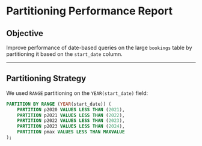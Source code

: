 # Partitioning Performance Report

## Objective

Improve performance of date-based queries on the large `bookings` table by partitioning it based on the `start_date` column.

---

## Partitioning Strategy

We used `RANGE` partitioning on the `YEAR(start_date)` field:

```sql
PARTITION BY RANGE (YEAR(start_date)) (
    PARTITION p2020 VALUES LESS THAN (2021),
    PARTITION p2021 VALUES LESS THAN (2022),
    PARTITION p2022 VALUES LESS THAN (2023),
    PARTITION p2023 VALUES LESS THAN (2024),
    PARTITION pmax VALUES LESS THAN MAXVALUE
);
